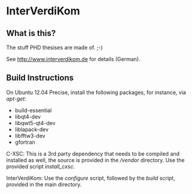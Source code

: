 InterVerdiKom
=============

What is this?
-------------
The stuff PHD thesises are made of. ;-)

See http://www.interverdikom.de for details (German).

Build Instructions
------------------

On Ubuntu 12.04 Precise, install the following packages, for instance, via _apt-get_:
- build-essential
- libqt4-dev
- libqwt5-qt4-dev
- liblapack-dev
- libfftw3-dev
- gfortran

C-XSC:
This is a 3rd party dependency that needs to be compiled and installed as well, the source is provided in the _/vendor_
directory. Use the provided script *install_cxsc*.

InterVerdiKom:
Use the _configure_ script, followed by the _build_ script, provided in the main directory.
